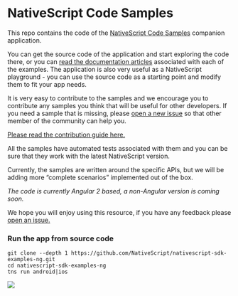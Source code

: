 # NativeScript Code Samples

This repo contains the code of the [NativeScript Code Samples](http://docs.nativescript.org/angular/code-samples/overview.html) companion application.

You can get the source code of the application and start exploring the code there, or you can [read the documentation  articles](http://docs.nativescript.org/angular/code-samples/overview.html) associated with each of the examples. The application is also very useful as a NativeScript playground - you can use the source code as a starting point and modify them to fit your app needs.

It is very easy to contribute to the samples and we encourage you to contribute any samples you think that will be useful for other developers. If you need a sample that is missing, please [open a new issue](https://github.com/NativeScript/nativescript-sdk-examples-ng/issues) so that other member of the community can help you.

[Please read the contribution guide here.](https://github.com/NativeScript/nativescript-sdk-examples-ng/blob/master/CONTRIBUTE.md)

All the samples have automated tests associated with them and you can be sure that they work with the latest NativeScript version.

Currently, the samples are written around the specific APIs, but we will be adding more “complete scenarios” implemented out of the box.

*The code is currently Angular 2 based, a non-Angular version is coming soon.*

We hope you will enjoy using this resource, if you have any feedback please [open an issue.](https://github.com/NativeScript/nativescript-sdk-examples-ng/issues)

### Run the app from source code
```
git clone --depth 1 https://github.com/NativeScript/nativescript-sdk-examples-ng.git
cd nativescript-sdk-examples-ng
tns run android|ios
```

![](https://ga-beacon.appspot.com/UA-111455-24/nativescript/nativescript-code-samples-ng?pixel)

